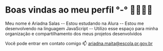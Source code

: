 # Boas vindas ao meu perfil °-° 🧡🧡🍥🎀
Meu nome é Ariadna Salas
-- Estou estudando na Alura
-- Estou me desenvolvendo na linguagem JavaScript
-- Utilizo esse espaço para minha organização e compartilhamento dos meus projetos desenvolvidos

Você pode entrar em contato comigo 📫
ariadna.maita@escola.pr.gov.br


